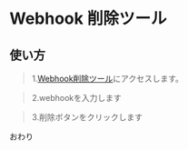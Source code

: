 # Webhook 削除ツール

## 使い方
>1.[Webhook削除ツール](https://yukina67.github.io/Webhookdelete)にアクセスします。


>2.webhookを入力します


>3.削除ボタンをクリックします

おわり


